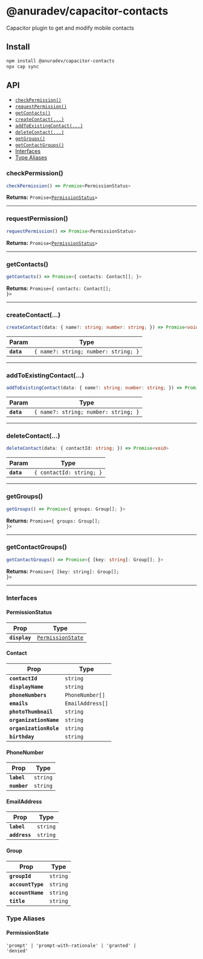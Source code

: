 # @anuradev/capacitor-contacts

Capacitor plugin to get and modify mobile contacts

## Install

```bash
npm install @anuradev/capacitor-contacts
npx cap sync
```

## API

<docgen-index>

* [`checkPermission()`](#checkpermission)
* [`requestPermission()`](#requestpermission)
* [`getContacts()`](#getcontacts)
* [`createContact(...)`](#createcontact)
* [`addToExistingContact(...)`](#addtoexistingcontact)
* [`deleteContact(...)`](#deletecontact)
* [`getGroups()`](#getgroups)
* [`getContactGroups()`](#getcontactgroups)
* [Interfaces](#interfaces)
* [Type Aliases](#type-aliases)

</docgen-index>

<docgen-api>
<!--Update the source file JSDoc comments and rerun docgen to update the docs below-->

### checkPermission()

```typescript
checkPermission() => Promise<PermissionStatus>
```

**Returns:** <code>Promise&lt;<a href="#permissionstatus">PermissionStatus</a>&gt;</code>

--------------------


### requestPermission()

```typescript
requestPermission() => Promise<PermissionStatus>
```

**Returns:** <code>Promise&lt;<a href="#permissionstatus">PermissionStatus</a>&gt;</code>

--------------------


### getContacts()

```typescript
getContacts() => Promise<{ contacts: Contact[]; }>
```

**Returns:** <code>Promise&lt;{ contacts: Contact[]; }&gt;</code>

--------------------


### createContact(...)

```typescript
createContact(data: { name?: string; number: string; }) => Promise<void>
```

| Param      | Type                                            |
| ---------- | ----------------------------------------------- |
| **`data`** | <code>{ name?: string; number: string; }</code> |

--------------------


### addToExistingContact(...)

```typescript
addToExistingContact(data: { name?: string; number: string; }) => Promise<void>
```

| Param      | Type                                            |
| ---------- | ----------------------------------------------- |
| **`data`** | <code>{ name?: string; number: string; }</code> |

--------------------


### deleteContact(...)

```typescript
deleteContact(data: { contactId: string; }) => Promise<void>
```

| Param      | Type                                |
| ---------- | ----------------------------------- |
| **`data`** | <code>{ contactId: string; }</code> |

--------------------


### getGroups()

```typescript
getGroups() => Promise<{ groups: Group[]; }>
```

**Returns:** <code>Promise&lt;{ groups: Group[]; }&gt;</code>

--------------------


### getContactGroups()

```typescript
getContactGroups() => Promise<{ [key: string]: Group[]; }>
```

**Returns:** <code>Promise&lt;{ [key: string]: Group[]; }&gt;</code>

--------------------


### Interfaces


#### PermissionStatus

| Prop          | Type                                                        |
| ------------- | ----------------------------------------------------------- |
| **`display`** | <code><a href="#permissionstate">PermissionState</a></code> |


#### Contact

| Prop                   | Type                        |
| ---------------------- | --------------------------- |
| **`contactId`**        | <code>string</code>         |
| **`displayName`**      | <code>string</code>         |
| **`phoneNumbers`**     | <code>PhoneNumber[]</code>  |
| **`emails`**           | <code>EmailAddress[]</code> |
| **`photoThumbnail`**   | <code>string</code>         |
| **`organizationName`** | <code>string</code>         |
| **`organizationRole`** | <code>string</code>         |
| **`birthday`**         | <code>string</code>         |


#### PhoneNumber

| Prop         | Type                |
| ------------ | ------------------- |
| **`label`**  | <code>string</code> |
| **`number`** | <code>string</code> |


#### EmailAddress

| Prop          | Type                |
| ------------- | ------------------- |
| **`label`**   | <code>string</code> |
| **`address`** | <code>string</code> |


#### Group

| Prop              | Type                |
| ----------------- | ------------------- |
| **`groupId`**     | <code>string</code> |
| **`accountType`** | <code>string</code> |
| **`accountName`** | <code>string</code> |
| **`title`**       | <code>string</code> |


### Type Aliases


#### PermissionState

<code>'prompt' | 'prompt-with-rationale' | 'granted' | 'denied'</code>

</docgen-api>
